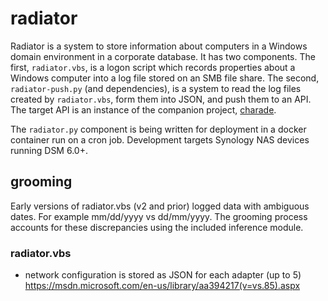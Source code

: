 # radiator
Radiator is a system to store information about computers in a Windows domain environment in a corporate database. It has two components. The first, `radiator.vbs`, is a logon script which records properties about a Windows computer into a log file stored on an SMB file share. The second, `radiator-push.py` (and dependencies), is a system to read the log files created by `radiator.vbs`, form them into JSON, and push them to an API. The target API is an instance of the companion project, [charade](https://github.com/stamler/charade).

The `radiator.py` component is being written for deployment in a docker container run on a cron job. Development targets Synology NAS devices running DSM 6.0+.

## grooming
Early versions of radiator.vbs (v2 and prior) logged data with ambiguous dates. For example mm/dd/yyyy vs dd/mm/yyyy. The grooming process accounts for these discrepancies using the included inference module.

### radiator.vbs
- network configuration is stored as JSON for each adapter (up to 5)
  https://msdn.microsoft.com/en-us/library/aa394217(v=vs.85).aspx
